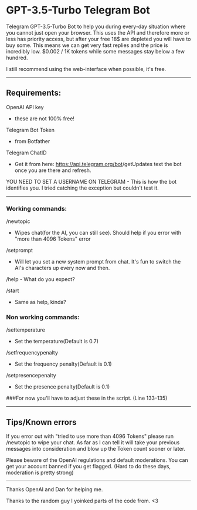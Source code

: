 # GPT-3.5-Turbo Telegram Bot


Telegram GPT-3.5-Turbo Bot to help you during every-day situation where you cannot just open your browser. 
This uses the API and therefore more or less has priority access, but after your free 18$ are depleted you will have to buy some.
This means we can get very fast replies and the price is incredibly low. $0.002 / 1K tokens while some messages stay below a few hundred. 


I still recommend using the web-interface when possible, it's free.


------------------------------------


## Requirements:

OpenAI API key 

- these are not 100% free!


Telegram Bot Token 

-  from Botfather


Telegram ChatID 

- Get it from here: https://api.telegram.org/bot<YourBotToken>/getUpdates text the bot once you are there and refresh.

  
YOU NEED TO SET A USERNAME ON TELEGRAM - This is how the bot identifies you. I tried catching the exception but couldn't test it.



------------------------------------

### Working commands:

/newtopic 
  
  - Wipes chat(for the AI, you can still see). Should help if you error with "more than 4096 Tokens" error
  
/setprompt 
  
  - Will let you set a new system prompt from chat. It's fun to switch the AI's characters up every now and then.
  
/help - What do you expect?
  
/start 
  
  - Same as help, kinda?

### Non working commands:
  
/settemperature 
  
  - Set the temperature(Default is 0.7)
  
/setfrequencypenalty 
  
  - Set the frequency penalty(Default is 0.1)
  
/setpresencepenalty 
  
  - Set the presence penalty(Default is 0.1)

  
  
###For now you'll have to adjust these in the script. (Line 133-135)

-----------------------------------

## Tips/Known errors


If you error out with "tried to use more than 4096 Tokens" please run /newtopic to wipe your chat. As far as I can tell it will take your previous messages into consideration and blow up the Token count sooner or later.


Please beware of the OpenAI regulations and default moderations. You can get your account banned if you get flagged. (Hard to do these days, moderation is pretty strong)


------------------------------------


Thanks OpenAI and Dan for helping me.
  
Thanks to the random guy I yoinked parts of the code from. <3
